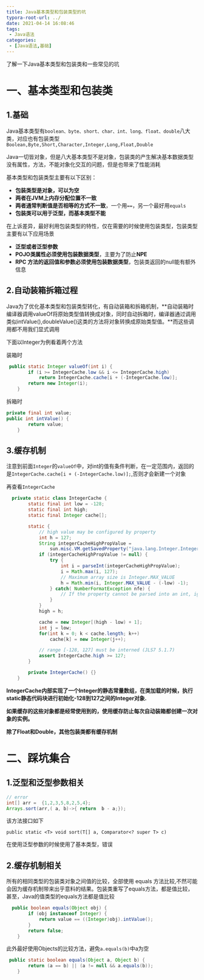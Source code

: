 ```yaml
---
title: Java基本类型和包装类型的坑
typora-root-url: ../
date: 2021-04-14 16:08:46
tags:
 - Java语法
categories:
 - [Java语法,基础]
---
```


了解一下Java基本类型和包装类和一些常见的坑

<!--more-->

# 一、基本类型和包装类

## 1.**基础**

Java基本类型有`boolean、byte、short、char、int、long、float、double`八大类，对应也有包装类型`Boolean,Byte,Short,Character,Integer,Long,Float,Double`

Java一切皆对象，但是八大基本类型不是对象，包装类的产生解决基本数据类型没有属性，方法，不能对象化交互的问题，但是也带来了性能消耗

基本类型和包装类型主要有以下区别：

- **包装类型是对象，可以为空**
- **两者在JVM上内存分配位置不一致**
- **两者通常判断值是否相等的方式不一致**，一个用`==`，另一个最好用`equals`
- **包装类可以用于泛型，而基本类型不能**

在上诉差异，最好利用包装类型的特性，仅在需要的时候使用包装类型，包装类型主要有以下应用场景

- **泛型或者泛型参数**
- **POJO类属性必须使用包装数据类型**，主要为了防止**NPE**
- **RPC 方法的返回值和参数必须使用包装数据类型**，包装类返回的null能有额外信息



## **2.自动装箱拆箱过程**

Java为了优化基本类型和包装类型转化，有自动装箱和拆箱机制，**自动装箱时编译器调用valueOf将原始类型值转换成对象，同时自动拆箱时，编译器通过调用类似intValue(),doubleValue()这类的方法将对象转换成原始类型值。**而这些调用都不用我们显式调用

下面以Integer为例看着两个方法

装箱时

```java
 public static Integer valueOf(int i) {
        if (i >= IntegerCache.low && i <= IntegerCache.high)
            return IntegerCache.cache[i + (-IntegerCache.low)];
        return new Integer(i);
    }
```

拆箱时

```java
private final int value;
public int intValue() {
        return value;
    }
```



## 3.缓存机制

注意到前面`Integer`的`valueOf`中，对int的值有条件判断，在一定范围内，返回的是`IntegerCache.cache[i + (-IntegerCache.low)];`,否则才会新建一个对象

再查看`IntegerCache`

```java
  private static class IntegerCache {
        static final int low = -128;
        static final int high;
        static final Integer cache[];

        static {
            // high value may be configured by property
            int h = 127;
            String integerCacheHighPropValue =
                sun.misc.VM.getSavedProperty("java.lang.Integer.IntegerCache.high");
            if (integerCacheHighPropValue != null) {
                try {
                    int i = parseInt(integerCacheHighPropValue);
                    i = Math.max(i, 127);
                    // Maximum array size is Integer.MAX_VALUE
                    h = Math.min(i, Integer.MAX_VALUE - (-low) -1);
                } catch( NumberFormatException nfe) {
                    // If the property cannot be parsed into an int, ignore it.
                }
            }
            high = h;

            cache = new Integer[(high - low) + 1];
            int j = low;
            for(int k = 0; k < cache.length; k++)
                cache[k] = new Integer(j++);

            // range [-128, 127] must be interned (JLS7 5.1.7)
            assert IntegerCache.high >= 127;
        }

        private IntegerCache() {}
    }
```

**IntegerCache内部实现了一个Integer的静态常量数组，在类加载的时候，执行static静态代码块进行初始化-128到127之间的Integer对象.**

**如果缓存的这些对象都是经常使用到的，使用缓存防止每次自动装箱都创建一次对象的实例。**

**除了Float和Double，其他包装类都有缓存机制**

# 二、踩坑集合

## 1.泛型和泛型参数相关

```java
// error
int[] arr =  {1,2,3,5,8,2,5,4};
Arrays.sort(arr,( a, b)->{ return  b - a;});
```

该方法接口如下

`public static <T> void sort(T[] a, Comparator<? super T> c)`

在使用泛型参数的时候使用了基本类型，错误

## 2.缓存机制相关

所有的相同类型的包装类对象之间值的比较，全部使用 equals 方法比较,不然可能会因为缓存机制带来出乎意料的结果。包装类重写了equals方法，都是值比较，甚至，Java的值类型的equals方法都是值比较

```java
  public boolean equals(Object obj) {
        if (obj instanceof Integer) {
            return value == ((Integer)obj).intValue();
        }
        return false;
    }
```

此外最好使用Objects的比较方法，避免`a.equals(b)`中a为空

```java
 public static boolean equals(Object a, Object b) {
        return (a == b) || (a != null && a.equals(b));
    }
```


